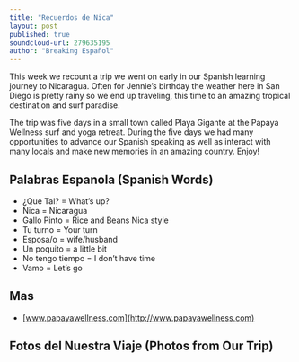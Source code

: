 ```yaml
---
title: "Recuerdos de Nica"
layout: post
published: true
soundcloud-url: 279635195
author: "Breaking Español"
---
```

This week we recount a trip we went on early in our Spanish learning journey to Nicaragua. Often for Jennie’s birthday the weather here in San Diego is pretty rainy so we end up traveling, this time to an amazing tropical destination and surf paradise.

The trip was five days in a small town called Playa Gigante at the Papaya Wellness surf and yoga retreat. During the five days we had many opportunities to advance our Spanish speaking as well as interact with many locals and make new memories in an amazing country. Enjoy!

## Palabras Espanola (Spanish Words)
- ¿Que Tal? = What’s up?
- Nica = Nicaragua
- Gallo Pinto = Rice and Beans Nica style
- Tu turno = Your turn
- Esposa/o = wife/husband
- Un poquito = a little bit
- No tengo tiempo = I don’t have time
- Vamo = Let’s go

## Mas
- [www.papayawellness.com](http://www.papayawellness.com)

## Fotos del Nuestra Viaje (Photos from Our Trip)
